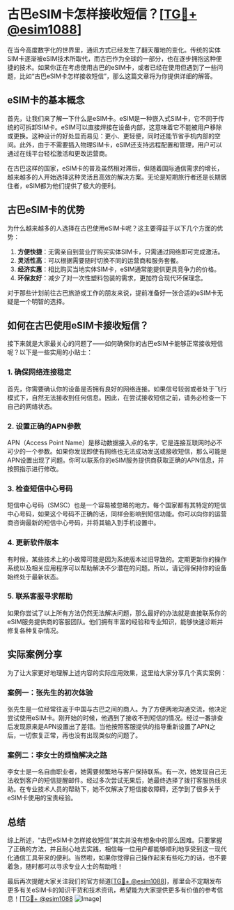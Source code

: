 # 古巴eSIM卡怎样接收短信？[[TG💪+ @esim1088](https://t.me/s/esim1088)]

在当今高度数字化的世界里，通讯方式已经发生了翻天覆地的变化。传统的实体SIM卡逐渐被eSIM技术所取代，而古巴作为全球的一部分，也在逐步拥抱这种便捷的技术。如果你正在考虑使用古巴的eSIM卡，或者已经在使用但遇到了一些问题，比如“古巴eSIM卡怎样接收短信”，那么这篇文章将为你提供详细的解答。

## eSIM卡的基本概念

首先，让我们来了解一下什么是eSIM卡。eSIM是一种嵌入式SIM卡，它不同于传统的可拆卸SIM卡。eSIM可以直接焊接在设备内部，这意味着它不能被用户移除或更换。这种设计的好处显而易见：更小、更轻便，同时还能节省手机内部的空间。此外，由于不需要插入物理SIM卡，eSIM还支持远程配置和管理，用户可以通过在线平台轻松激活和更改运营商。

在古巴这样的国家，eSIM卡的普及虽然相对滞后，但随着国际通信需求的增长，越来越多的人开始选择这种灵活且高效的解决方案。无论是短期旅行者还是长期居住者，eSIM都为他们提供了极大的便利。

## 古巴eSIM卡的优势

为什么越来越多的人选择在古巴使用eSIM卡呢？这主要得益于以下几个方面的优势：

1. **方便快捷**：无需亲自到营业厅购买实体SIM卡，只需通过网络即可完成激活。
2. **灵活性高**：可以根据需要随时切换不同的运营商和服务套餐。
3. **经济实惠**：相比购买当地实体SIM卡，eSIM通常能提供更具竞争力的价格。
4. **环保友好**：减少了对一次性塑料包装的需求，更加符合现代环保理念。

对于那些计划前往古巴旅游或工作的朋友来说，提前准备好一张合适的eSIM卡无疑是一个明智的选择。

## 如何在古巴使用eSIM卡接收短信？

接下来就是大家最关心的问题了——如何确保你的古巴eSIM卡能够正常接收短信呢？以下是一些实用的小贴士：

### 1. 确保网络连接稳定

首先，你需要确认你的设备是否拥有良好的网络连接。如果信号较弱或者处于飞行模式下，自然无法接收到任何信息。因此，在尝试接收短信之前，请务必检查一下自己的网络状态。

### 2. 设置正确的APN参数

APN（Access Point Name）是移动数据接入点的名字，它是连接互联网时必不可少的一个参数。如果你发现即使有网络也无法成功发送或接收短信，那么可能是APN设置出现了问题。你可以联系你的eSIM服务提供商获取正确的APN信息，并按照指示进行修改。

### 3. 检查短信中心号码

短信中心号码（SMSC）也是一个容易被忽略的地方。每个国家都有其特定的短信中心号码，如果这个号码不正确的话，同样会影响到短信功能。你可以向你的运营商咨询最新的短信中心号码，并将其输入到手机设置中。

### 4. 更新软件版本

有时候，某些技术上的小故障可能是因为系统版本过旧导致的。定期更新你的操作系统以及相关应用程序可以帮助解决不少潜在的问题。所以，请记得保持你的设备始终处于最新状态。

### 5. 联系客服寻求帮助

如果你尝试了以上所有方法仍然无法解决问题，那么最好的办法就是直接联系你的eSIM服务提供商的客服团队。他们拥有丰富的经验和专业知识，能够快速诊断并修复各种复杂情况。

## 实际案例分享

为了让大家更好地理解上述内容的实际应用效果，这里给大家分享几个真实案例：

### 案例一：张先生的初次体验

张先生是一位经常往返于中国与古巴之间的商人。为了方便两地沟通交流，他决定尝试使用eSIM卡。刚开始的时候，他遇到了接收不到短信的情况。经过一番排查后发现原来是APN设置出了差错。当他按照客服提供的指导重新设置了APN之后，一切恢复正常，再也没有出现类似的问题了。

### 案例二：李女士的烦恼解决之路

李女士是一名自由职业者，她需要频繁地与客户保持联系。有一次，她发现自己无法收到客户的短信提醒邮件。经过多次尝试无果后，她最终选择了拨打客服热线求助。在专业技术人员的帮助下，她不仅解决了短信接收障碍，还学到了很多关于eSIM卡使用的宝贵经验。

## 总结

综上所述，“古巴eSIM卡怎样接收短信”其实并没有想象中的那么困难。只要掌握了正确的方法，并且耐心地去实践，相信每一位用户都能够顺利地享受到这一现代化通信工具带来的便利。当然啦，如果你觉得自己操作起来有些吃力的话，也不要着急，随时都可以寻求专业人士的帮助哦！

最后再次提醒大家关注我们的官方频道[[TG💪+ @esim1088](https://t.me/s/esim1088)]，那里会不定期发布更多有关eSIM卡的知识干货和技术资讯，希望能为大家提供更多有价值的参考信息！[[TG💪+ @esim1088](https://t.me/s/esim1088) ![Image](https://i.postimg.cc/4NQfJmqS/Snipaste-2025-05-13-00-14-12.png)]